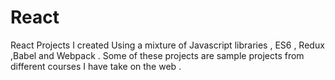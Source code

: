 # React
React Projects I created Using a mixture of Javascript libraries , ES6 , Redux ,Babel and Webpack . 
Some of these projects are sample projects from different courses I have take on the web .


